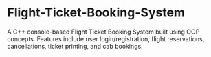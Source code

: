 # Flight-Ticket-Booking-System
A C++ console-based Flight Ticket Booking System built using OOP concepts. Features include user login/registration, flight reservations, cancellations, ticket printing, and cab bookings.
